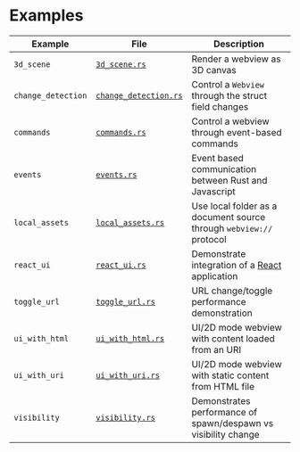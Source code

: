 # Examples

| Example            | File                                           | Description                                                            |
| ------------------ | ---------------------------------------------- | ---------------------------------------------------------------------- |
| `3d_scene`         | [`3d_scene.rs`](./3d_scene.rs)                 | Render a webview as 3D canvas                                          |
| `change_detection` | [`change_detection.rs`](./change_detection.rs) | Control a `Webview` through the struct field changes                   |
| `commands`         | [`commands.rs`](./commands.rs)                 | Control a webview through event-based commands                         |
| `events`           | [`events.rs`](./events.rs)                     | Event based communication between Rust and Javascript                  |
| `local_assets`     | [`local_assets.rs`](./local_assets.rs)         | Use local folder as a document source through `webview://` protocol    |
| `react_ui`         | [`react_ui.rs`](./react_ui.rs)                 | Demonstrate integration of a [React](https://reactjs.org/) application |
| `toggle_url`       | [`toggle_url.rs`](./toggle_url.rs)             | URL change/toggle performance demonstration                            |
| `ui_with_html`     | [`ui_with_html.rs`](./ui_with_html.rs)         | UI/2D mode webview with content loaded from an URI                     |
| `ui_with_uri`      | [`ui_with_uri.rs`](./ui_with_uri.rs)           | UI/2D mode webview with static content from HTML file                  |
| `visibility`       | [`visibility.rs`](./visibility.rs)             | Demonstrates performance of spawn/despawn vs visibility change         |
